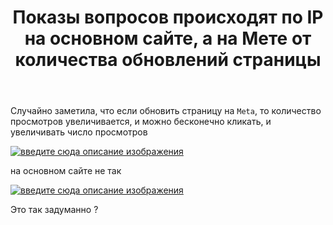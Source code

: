 ﻿---
title: "Показы вопросов происходят по IP на основном сайте, а на Мете от количества обновлений страницы"
se.owner.user_id: 264178
se.owner.display_name: "Dev18"
se.owner.link: "https://ru.meta.stackoverflow.com/users/264178/dev18"
se.link: "https://ru.meta.stackoverflow.com/questions/13168/%d0%9f%d0%be%d0%ba%d0%b0%d0%b7%d1%8b-%d0%b2%d0%be%d0%bf%d1%80%d0%be%d1%81%d0%be%d0%b2-%d0%bf%d1%80%d0%be%d0%b8%d1%81%d1%85%d0%be%d0%b4%d1%8f%d1%82-%d0%bf%d0%be-ip-%d0%bd%d0%b0-%d0%be%d1%81%d0%bd%d0%be%d0%b2%d0%bd%d0%be%d0%bc-%d1%81%d0%b0%d0%b9%d1%82%d0%b5-%d0%b0-%d0%bd%d0%b0-%d0%9c%d0%b5%d1%82%d0%b5-%d0%be%d1%82-%d0%ba%d0%be%d0%bb%d0%b8%d1%87%d0%b5%d1%81%d1%82%d0%b2%d0%b0-%d0%be%d0%b1%d0%bd%d0%be"
se.question_id: 13168
se.post_type: question
---
<p>Случайно заметила, что если обновить страницу на <code>Meta</code>, то количество просмотров увеличивается, и можно бесконечно кликать, и увеличивать число просмотров</p>
<p><a href="https://i.stack.imgur.com/es8AA.gif" rel="nofollow noreferrer"><img src="https://i.stack.imgur.com/es8AA.gif" alt="введите сюда описание изображения" /></a></p>
<p>на основном сайте не так</p>
<p><a href="https://i.stack.imgur.com/8qX2f.gif" rel="nofollow noreferrer"><img src="https://i.stack.imgur.com/8qX2f.gif" alt="введите сюда описание изображения" /></a></p>
<p>Это так задуманно ?</p>
